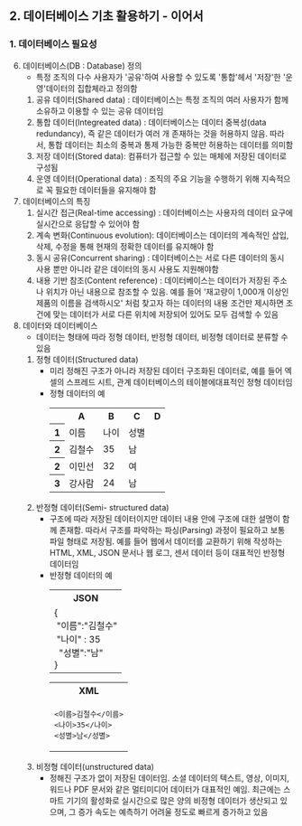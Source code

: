 ## 2. 데이터베이스 기초 활용하기 - 이어서
### 1. 데이터베이스 필요성
6. 데이터베이스(DB : Database) 정의
   - 특정 조직의 다수 사용자가 '공유'하여 사용할 수 있도록 '통합'헤서 '저장'한 '운영'데이터의 집합체라고 정의함
   1. 공유 데이터(Shared data) : 데이터베이스는 특정 조직의 여러 사용자가 함께 소유하고 이용할 수 있는 공유 데이터임
   2. 통합 데이터(Integreated data) : 데이터베이스는 데이터 중복성(data redundancy), 즉 같은 데이터가 여러 개 존재하는 것을 허용하지 않음. 따라서, 통합 데이터는 최소의 중복과 통제 가능한 중복만 허용하는 데이터를 의미함
   3. 저장 데이터(Stored data): 컴퓨터가 접근할 수 있는 매체에 저장된 데이터로 구성됨
   4. 운영 데이터(Operational data) : 조직의 주요 기능을 수행하기 위해 지속적으로 꼭 필요한 데이터들을 유지해야 함
7. 데이터베이스의 특징
   1. 실시간 접근(Real-time accessing) : 데이터베이스는 사용자의 데이터 요구에 실시간으로 응답할 수 있어야 함
   2. 계속 변화(Continuous evolution): 데이터베이스는 데이터의 계속적인 삽입, 삭제, 수정을 통해 현재의 정확한 데이터를 유지해야 함
   3. 동시 공유(Concurrent sharing) : 데이터베이스는 서로 다른 데이터의 동시 사용 뿐만 아니라 같은 데이터의 동시 사용도 지원해야함
   4. 내용 기반 참조(Content reference) : 데이터베이스는 데이터가 저장된 주소나 위치가 아닌 내용으로 참조할 수 있음. 예를 들어 '재고량이 1,000개 이상인 제품의 이름을 검색하시오' 처럼 찾고자 하는 데이터의  내용 조건만 제시하면 조건에 맞는 데이터가 서로 다른 위치에 저장되어 있어도 모두 검색할 수 있음
8. 데이터와 데이터베이스
   - 데이터는 형태에 따라 정형 데이터, 반정형 데이터, 비정형 데이터로 분류할 수 있음
   1. 정형 데이터(Structured data)
      - 미리 정해진 구조가 아니라 저장된 데이터 구조화된 데이터로, 예를 들어 엑셀의 스프레드 시트, 관계 데이터베이스의 테이블에대표적인 정형 데이터임
      - 정형 데이터의 예
        <table>
            <tr>
                <th></th>
                <th>A</th>
                <th>B</th>
                <th>C</th>
                <th>D</th>
            </tr>
            <tr>
                <th>1</th>
                <td>이름</td>
                <td>나이</td>
                <td>성별</td>
                <td></td>
            </tr>
            <tr>
                <th>2</th>
                <td>김철수</td>
                <td>35</td>
                <td>남</td>
                <td></td>
            </tr>
            <tr>
                <th>2</th>
                <td>이민선</td>
                <td>32</td>
                <td>여</td>
                <td></td>
            </tr>
            <tr>
                <th>3</th>
                <td>강사람</td>
                <td>24</td>
                <td>남</td>
                <td></td>
            </tr>
        </table>
   2. 반정형 데이터(Semi- structured data)
      - 구조에 따라 저장된 데이터이지만 데이터 내용 안에 구조에 대한 설명이 함께 존재함. 따라서 구조를 파악하는 파싱(Parsing) 과정이 필요하고 보통 파일 형태로 저장됨. 예를 들어 웹에서 데이터를 교환하기 위해 작성하는 HTML, XML, JSON 문서나 웹 로그, 센서 데이터 등이 대표적인 반정형 데이터임
      - 반정형 데이터의 예
        <table>
            <tr>
                <th>JSON</th>
            </tr>
            <tr>
                <td>{<br>&nbsp"이름":"김철수"<br>&nbsp"나이" : 35 <br>
                &nbsp "성별":"남"<br>}</td>
            </tr>
        </table>
        <table>
            <tr>
                <th>XML</th>
            </tr>
            <tr>
                <td>
                <xmp>
        <이름>김철수</이름>
        <나이>35</나이>
        <성별>남</성별>
                </xmp>
                </td>
            </tr>
        </table>
   3. 비정형 데이터(unstructured data)
      - 정해진 구조가 없이 저장된 데이터임. 소셜 데이터의 텍스트, 영상, 이미지, 워드나 PDF 문서와 같은 멀티미디어 데이터가 대표적인 예임. 최근에는 스마트 기기의 활성화로 실시간으로 많은 양의 비정형 데이터가 생산되고 있으며, 그 증가 속도는 예측하기 어려울 정도로 빠르게 증가하고 있음